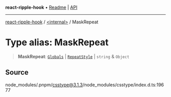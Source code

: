 **react-ripple-hook** • [Readme](../../README.md) \| [API](../../globals.md)

---

[react-ripple-hook](../../README.md) / [\<internal\>](../README.md) / MaskRepeat

# Type alias: MaskRepeat

> **MaskRepeat**: [`Globals`](Globals.md) \| [`RepeatStyle`](RepeatStyle.md) \| `string` & `Object`

## Source

node_modules/.pnpm/csstype@3.1.3/node_modules/csstype/index.d.ts:19677
